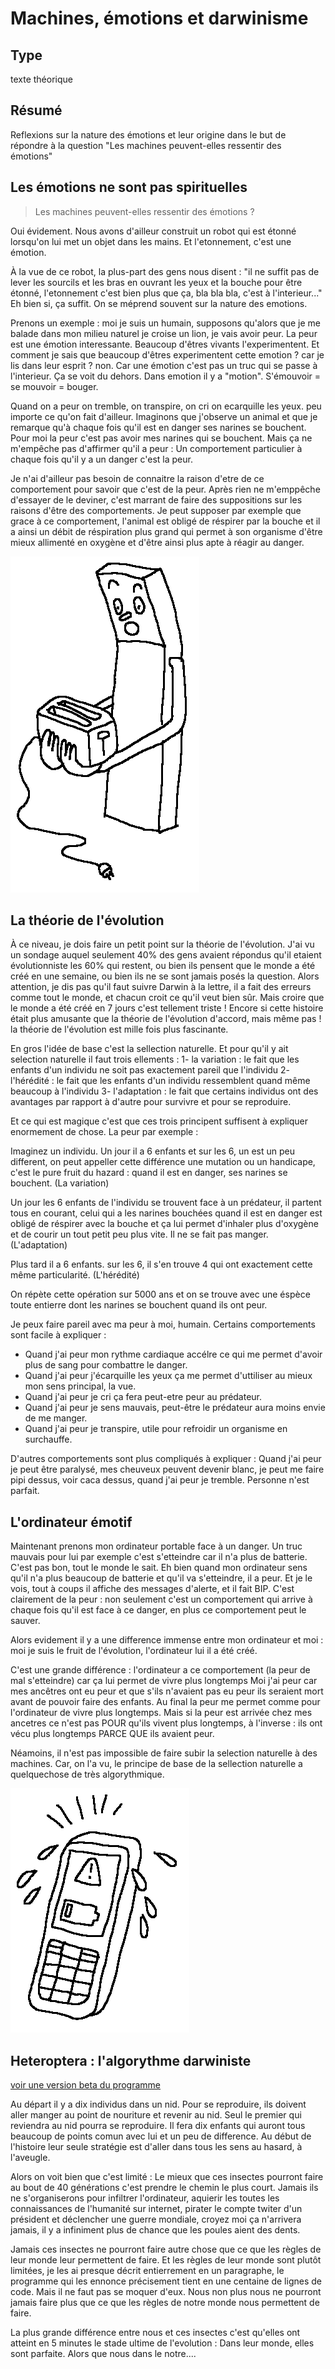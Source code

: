 
Machines, émotions et darwinisme
=========================

Type
----

texte théorique 

Résumé
-------

Reflexions sur la nature des émotions et leur origine dans le but de répondre à la question "Les machines peuvent-elles ressentir  des émotions"

Les émotions ne sont pas spirituelles
-------------------------------------

>   Les machines peuvent-elles ressentir des émotions ?

Oui évidement. Nous avons d'ailleur construit un robot qui est étonné lorsqu'on lui met un objet dans les mains. Et l'etonnement, c'est une émotion.

À la vue de ce robot, la plus-part des gens nous disent : "il ne suffit pas de lever les sourcils et les bras en ouvrant les yeux et la bouche pour être étonné, l'etonnement c'est bien plus que ça, bla bla bla, c'est à l'interieur..." Eh bien si, ça suffit. On se méprend souvent sur la nature des emotions.

Prenons un exemple : moi je suis un humain, supposons qu'alors que je me balade dans mon milieu naturel je croise un lion, je vais avoir peur. La peur est une émotion interessante. Beaucoup d'êtres vivants l'experimentent. Et comment je sais que beaucoup d'êtres experimentent cette emotion ? car je lis dans leur esprit ? non. Car une émotion c'est pas un truc qui se passe à l'interieur. Ça se voit du dehors. Dans emotion il y a "motion". S'émouvoir = se mouvoir = bouger.

Quand on a peur on tremble, on transpire, on cri on ecarquille les yeux. peu importe ce qu'on fait d'ailleur. Imaginons que j'observe un animal et que je remarque qu'à chaque fois qu'il est en danger ses narines se bouchent. Pour moi la peur c'est pas avoir mes narines qui se bouchent. Mais ça ne m'empêche pas d'affirmer qu'il a peur : Un comportement particulier à chaque fois qu'il y a un danger c'est la peur.

Je n'ai d'ailleur pas besoin de connaitre la raison d'etre de ce comportement pour savoir que c'est de la peur. Après rien ne m'emppêche d'essayer de le deviner, c'est marrant de faire des suppositions sur les raisons d'être des comportements. Je peut supposer par exemple que grace à ce comportement, l'animal est obligé de réspirer par la bouche et il a ainsi un débit de réspiration plus grand qui permet à son organisme d'être mieux allimenté en oxygène et d'être ainsi plus apte à réagir au danger.

![](../ressources/dessin6.png)

La théorie de l'évolution
-------------------------

À ce niveau, je dois faire un petit point sur la théorie de l'évolution. J'ai vu un sondage auquel seulement 40% des gens avaient répondus qu'il etaient évolutionniste les 60% qui restent, ou bien ils pensent que le monde a été créé en une semaine, ou bien ils ne se sont jamais posés la question. Alors attention, je dis pas qu'il faut suivre Darwin à la lettre, il a fait des erreurs comme tout le monde, et chacun croit ce qu'il veut bien sûr. Mais croire que le monde a été créé en 7 jours c'est tellement triste ! Encore si cette histoire était plus amusante que la théorie de l'évolution d'accord, mais même pas ! la théorie de l'évolution est mille fois plus fascinante.

En gros l'idée de base c'est la sellection naturelle. Et pour qu'il y ait selection naturelle il faut trois ellements :
1-   la variation : le fait que les enfants d'un individu ne soit pas exactement pareil que l'individu
2-   l'hérédité : le fait que les enfants d'un individu ressemblent quand même beaucoup à l'individu
3-   l'adaptation : le fait que certains individus ont des avantages par rapport à d'autre pour survivre et pour se reproduire.

Et ce qui est magique c'est que ces trois principent suffisent à expliquer enormement de chose. La peur par exemple :

Imaginez un individu. Un jour il a 6 enfants et sur les 6, un est un peu different, on peut appeller cette différence une mutation ou un handicape, c'est le pure fruit du hazard : quand il est en danger, ses narines se bouchent. (La variation)

Un jour les 6 enfants de l'individu se trouvent face à un prédateur, il partent tous en courant, celui qui a les narines bouchées quand il est en danger est obligé de réspirer avec la bouche et ça lui permet d'inhaler plus d'oxygène et de courir un tout petit peu plus vite. Il ne se fait pas manger. (L'adaptation)

Plus tard il a 6 enfants. sur les 6, il s'en trouve 4 qui ont exactement cette même particularité. (L'hérédité)

On répète cette opération sur 5000 ans et on se trouve avec une éspèce toute entierre dont les narines se bouchent quand ils ont peur.

Je peux faire pareil avec ma peur à moi, humain. Certains comportements sont facile à expliquer :
-   Quand j'ai peur mon rythme cardiaque accélre ce qui me permet d'avoir plus de sang pour combattre le danger.
-   Quand j'ai peur j'écarquille les yeux ça me permet d'uttiliser au mieux mon sens principal, la vue.
-   Quand j'ai peur je cri ça fera peut-etre peur au prédateur.
-   Quand j'ai peur je sens mauvais, peut-être le prédateur aura moins envie de me manger.
-   Quand j'ai peur je transpire, utile pour refroidir un organisme en surchauffe.

D'autres comportements sont plus compliqués à expliquer : Quand j'ai peur je peut être paralysé, mes cheuveux peuvent devenir blanc, je peut me faire pipi dessus, voir caca dessus, quand j'ai peur je tremble. Personne n'est parfait.

L'ordinateur émotif
-------------------

Maintenant prenons mon ordinateur portable face à un danger. Un truc mauvais pour lui par exemple c'est s'etteindre car il n'a plus de batterie. C'est pas bon, tout le monde le sait. Eh bien quand mon ordinateur sens qu'il n'a plus beaucoup de batterie et qu'il va s'etteindre, il a peur. Et je le vois, tout à coups il affiche des messages d'alerte, et il fait BIP. C'est clairement de la peur : non seulement c'est un comportement qui arrive à chaque fois qu'il est face à ce danger, en plus ce comportement peut le sauver.

Alors evidement il y a une difference immense entre mon ordinateur et moi : moi je suis le fruit de l'évolution, l'ordinateur lui il a été créé.

C'est une grande différence : l'ordinateur a ce comportement (la peur de mal s'etteindre) car ça lui permet de vivre plus longtemps
Moi j'ai peur car mes ancêtres ont eu peur et que s'ils n'avaient pas eu peur ils seraient mort avant de pouvoir faire des enfants.
Au final la peur me permet comme pour l'ordinateur de vivre plus longtemps. Mais si la peur est arrivée chez mes ancetres ce n'est pas POUR qu'ils vivent plus longtemps, à l'inverse : ils ont vécu plus longtemps PARCE QUE ils avaient peur.

Néamoins, il n'est pas impossible de faire subir la selection naturelle à des machines. Car, on l'a vu, le principe de base de la sellection naturelle a quelquechose de très algorythmique.

![](../ressources/dessin7.png)

Heteroptera : l'algorythme darwiniste
--------------------------------------

[voir une version beta du programme](http://leonlenclos.net/heteroptera/)

Au départ il y a dix individus dans un nid. Pour se reproduire, ils doivent aller manger au point de nouriture et revenir au nid. Seul le premier qui reviendra au nid pourra se reproduire. Il fera dix enfants qui auront tous beaucoup de points comun avec lui et un peu de difference. Au début de l'histoire leur seule stratégie est d'aller dans tous les sens au hasard, à l'aveugle.

Alors on voit bien que c'est limité : Le mieux que ces insectes pourront faire au bout de 40 générations c'est prendre le chemin le plus court. Jamais ils ne s'organiserons pour infiltrer l'ordinateur, aquierir les toutes les connaissances de l'humanité sur internet, pirater le compte twiter d'un président et déclencher une guerre mondiale, croyez moi ça n'arrivera jamais, il y a infiniment plus de chance que les poules aient des dents.

Jamais ces insectes ne pourront faire autre chose que ce que les règles de leur monde leur permettent de faire. Et les règles de leur monde sont plutôt limitées, je les ai presque décrit entierrement en un paragraphe, le programme qui les ennonce précisement tient en une centaine de lignes de code. Mais il ne faut pas se moquer d'eux. Nous non plus nous ne pourront jamais faire plus que ce que les règles de notre monde nous permettent de faire.

La plus grande différence entre nous et ces insectes c'est qu'elles ont atteint en 5 minutes le stade ultime de l'evolution : Dans leur monde, elles sont parfaite. Alors que nous dans le notre....
